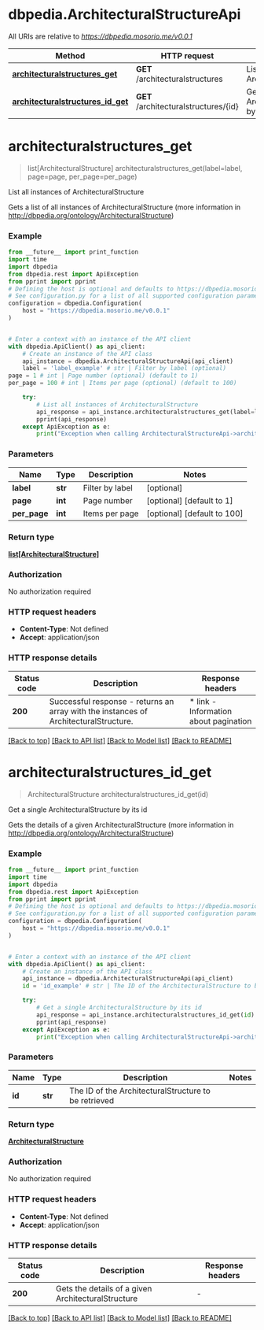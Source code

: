 # dbpedia.ArchitecturalStructureApi

All URIs are relative to *https://dbpedia.mosorio.me/v0.0.1*

Method | HTTP request | Description
------------- | ------------- | -------------
[**architecturalstructures_get**](ArchitecturalStructureApi.md#architecturalstructures_get) | **GET** /architecturalstructures | List all instances of ArchitecturalStructure
[**architecturalstructures_id_get**](ArchitecturalStructureApi.md#architecturalstructures_id_get) | **GET** /architecturalstructures/{id} | Get a single ArchitecturalStructure by its id


# **architecturalstructures_get**
> list[ArchitecturalStructure] architecturalstructures_get(label=label, page=page, per_page=per_page)

List all instances of ArchitecturalStructure

Gets a list of all instances of ArchitecturalStructure (more information in http://dbpedia.org/ontology/ArchitecturalStructure)

### Example

```python
from __future__ import print_function
import time
import dbpedia
from dbpedia.rest import ApiException
from pprint import pprint
# Defining the host is optional and defaults to https://dbpedia.mosorio.me/v0.0.1
# See configuration.py for a list of all supported configuration parameters.
configuration = dbpedia.Configuration(
    host = "https://dbpedia.mosorio.me/v0.0.1"
)


# Enter a context with an instance of the API client
with dbpedia.ApiClient() as api_client:
    # Create an instance of the API class
    api_instance = dbpedia.ArchitecturalStructureApi(api_client)
    label = 'label_example' # str | Filter by label (optional)
page = 1 # int | Page number (optional) (default to 1)
per_page = 100 # int | Items per page (optional) (default to 100)

    try:
        # List all instances of ArchitecturalStructure
        api_response = api_instance.architecturalstructures_get(label=label, page=page, per_page=per_page)
        pprint(api_response)
    except ApiException as e:
        print("Exception when calling ArchitecturalStructureApi->architecturalstructures_get: %s\n" % e)
```

### Parameters

Name | Type | Description  | Notes
------------- | ------------- | ------------- | -------------
 **label** | **str**| Filter by label | [optional] 
 **page** | **int**| Page number | [optional] [default to 1]
 **per_page** | **int**| Items per page | [optional] [default to 100]

### Return type

[**list[ArchitecturalStructure]**](ArchitecturalStructure.md)

### Authorization

No authorization required

### HTTP request headers

 - **Content-Type**: Not defined
 - **Accept**: application/json

### HTTP response details
| Status code | Description | Response headers |
|-------------|-------------|------------------|
**200** | Successful response - returns an array with the instances of ArchitecturalStructure. |  * link - Information about pagination <br>  |

[[Back to top]](#) [[Back to API list]](../README.md#documentation-for-api-endpoints) [[Back to Model list]](../README.md#documentation-for-models) [[Back to README]](../README.md)

# **architecturalstructures_id_get**
> ArchitecturalStructure architecturalstructures_id_get(id)

Get a single ArchitecturalStructure by its id

Gets the details of a given ArchitecturalStructure (more information in http://dbpedia.org/ontology/ArchitecturalStructure)

### Example

```python
from __future__ import print_function
import time
import dbpedia
from dbpedia.rest import ApiException
from pprint import pprint
# Defining the host is optional and defaults to https://dbpedia.mosorio.me/v0.0.1
# See configuration.py for a list of all supported configuration parameters.
configuration = dbpedia.Configuration(
    host = "https://dbpedia.mosorio.me/v0.0.1"
)


# Enter a context with an instance of the API client
with dbpedia.ApiClient() as api_client:
    # Create an instance of the API class
    api_instance = dbpedia.ArchitecturalStructureApi(api_client)
    id = 'id_example' # str | The ID of the ArchitecturalStructure to be retrieved

    try:
        # Get a single ArchitecturalStructure by its id
        api_response = api_instance.architecturalstructures_id_get(id)
        pprint(api_response)
    except ApiException as e:
        print("Exception when calling ArchitecturalStructureApi->architecturalstructures_id_get: %s\n" % e)
```

### Parameters

Name | Type | Description  | Notes
------------- | ------------- | ------------- | -------------
 **id** | **str**| The ID of the ArchitecturalStructure to be retrieved | 

### Return type

[**ArchitecturalStructure**](ArchitecturalStructure.md)

### Authorization

No authorization required

### HTTP request headers

 - **Content-Type**: Not defined
 - **Accept**: application/json

### HTTP response details
| Status code | Description | Response headers |
|-------------|-------------|------------------|
**200** | Gets the details of a given ArchitecturalStructure |  -  |

[[Back to top]](#) [[Back to API list]](../README.md#documentation-for-api-endpoints) [[Back to Model list]](../README.md#documentation-for-models) [[Back to README]](../README.md)

